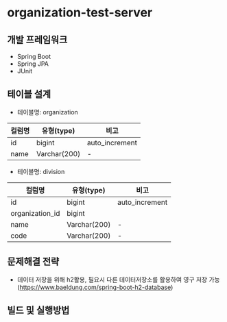 # organization-test-server
## 개발 프레임워크
* Spring Boot
* Spring JPA
* JUnit

## 테이블 설계
* 테이블명: organization

|컬럼명|유형(type)|비고|
|------|---|---|
|id |bigint |auto_increment|
|name|Varchar(200)|-|

* 테이블명: division

|컬럼명|유형(type)|비고|
|------|---|---|
|id |bigint |auto_increment|
|organization_id |bigint | |
|name|Varchar(200)|-|
|code|Varchar(200)|-|

## 문제해결 전략
* 데이터 저장을 위해 h2활용, 필요시 다른 데이터저장소를 활용하여 영구 저장 가능 (https://www.baeldung.com/spring-boot-h2-database)

## 빌드 및 실행방법